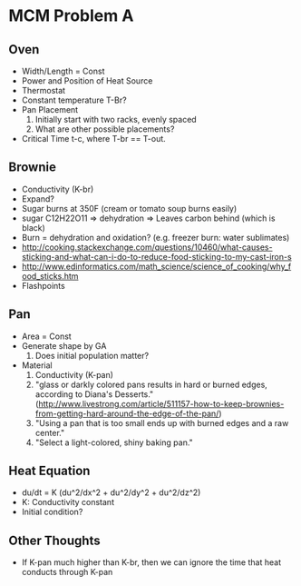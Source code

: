# MCM Problem A #
## Oven ##
- Width/Length = Const
- Power and Position of Heat Source
- Thermostat
- Constant temperature T-Br?
- Pan Placement
  1. Initially start with two racks, evenly spaced
  2. What are other possible placements?
- Critical Time t-c, where T-br == T-out.

## Brownie ##
- Conductivity (K-br)
- Expand?
- Sugar burns at 350F (cream or tomato soup burns easily)
- sugar C12H22O11 => dehydration => Leaves carbon behind (which is black)
- Burn = dehydration and oxidation? (e.g. freezer burn: water sublimates)
- http://cooking.stackexchange.com/questions/10460/what-causes-sticking-and-what-can-i-do-to-reduce-food-sticking-to-my-cast-iron-s
- http://www.edinformatics.com/math_science/science_of_cooking/why_food_sticks.htm
- Flashpoints

## Pan ##
- Area = Const
- Generate shape by GA
  1. Does initial population matter?
- Material
  1. Conductivity (K-pan)
  2. "glass or darkly colored pans results in hard or burned edges, according to Diana's Desserts." (http://www.livestrong.com/article/511157-how-to-keep-brownies-from-getting-hard-around-the-edge-of-the-pan/)
  3. "Using a pan that is too small ends up with burned edges and a raw center."
  4. "Select a light-colored, shiny baking pan."

## Heat Equation ##
- du/dt = K (du^2/dx^2 + du^2/dy^2 + du^2/dz^2)
- K: Conductivity constant
- Initial condition?

## Other Thoughts ##

- If K-pan much higher than K-br, then we can ignore the time that heat conducts through K-pan
